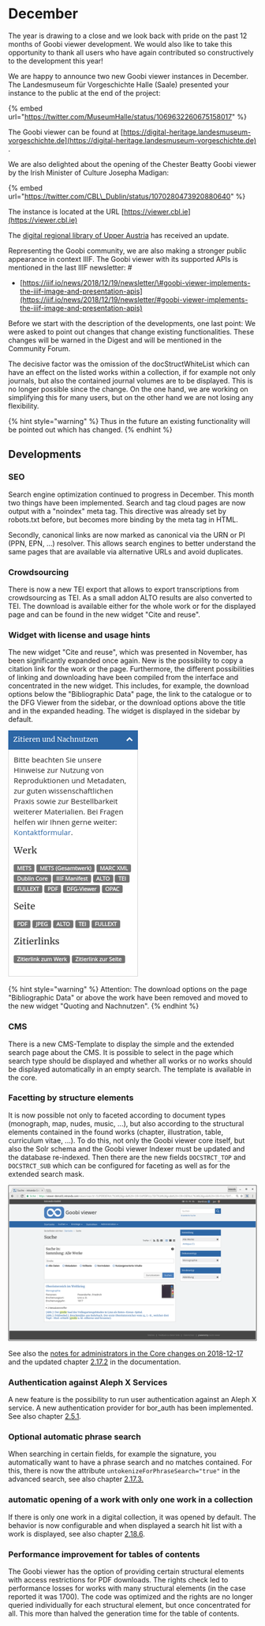 # December

The year is drawing to a close and we look back with pride on the past 12 months of Goobi viewer development. We would also like to take this opportunity to thank all users who have again contributed so constructively to the development this year! 

We are happy to announce two new Goobi viewer instances in December. The Landesmuseum für Vorgeschichte Halle \(Saale\) presented your instance to the public at the end of the project:

{% embed url="https://twitter.com/MuseumHalle/status/1069632260675158017" %}

The Goobi viewer can be found at [https://digital-heritage.landesmuseum-vorgeschichte.de](https://digital-heritage.landesmuseum-vorgeschichte.de) . 

We are also delighted about the opening of the Chester Beatty Goobi viewer by the Irish Minister of Culture Josepha Madigan:

{% embed url="https://twitter.com/CBL\_Dublin/status/1070280473920880640" %}

The instance is located at the URL [https://viewer.cbl.ie](https://viewer.cbl.ie) 

The [digital regional library of Upper Austria](https://digi.landesbibliothek.at/) has received an update. 

Representing the Goobi community, we are also making a stronger public appearance in context IIIF. The Goobi viewer with its supported APIs is mentioned in the last IIIF newsletter: \#

* [https://iiif.io/news/2018/12/19/newsletter/\#goobi-viewer-implements-the-iiif-image-and-presentation-apis](https://iiif.io/news/2018/12/19/newsletter/#goobi-viewer-implements-the-iiif-image-and-presentation-apis) 

Before we start with the description of the developments, one last point: We were asked to point out changes that change existing functionalities. These changes will be warned in the Digest and will be mentioned in the Community Forum. 

The decisive factor was the omission of the docStructWhiteList which can have an effect on the listed works within a collection, if for example not only journals, but also the contained journal volumes are to be displayed. This is no longer possible since the change. On the one hand, we are working on simplifying this for many users, but on the other hand we are not losing any flexibility.

{% hint style="warning" %}
Thus in the future an existing functionality will be pointed out which has changed.
{% endhint %}

## Developments

### SEO

Search engine optimization continued to progress in December. This month two things have been implemented. Search and tag cloud pages are now output with a "noindex" meta tag. This directive was already set by robots.txt before, but becomes more binding by the meta tag in HTML. 

Secondly, canonical links are now marked as canonical via the URN or PI \(PPN, EPN, ...\) resolver. This allows search engines to better understand the same pages that are available via alternative URLs and avoid duplicates. 

### Crowdsourcing 

There is now a new TEI export that allows to export transcriptions from crowdsourcing as TEI. As a small addon ALTO results are also converted to TEI. The download is available either for the whole work or for the displayed page and can be found in the new widget "Cite and reuse". 

### Widget with license and usage hints 

The new widget "Cite and reuse", which was presented in November, has been significantly expanded once again. New is the possibility to copy a citation link for the work or the page. Furthermore, the different possibilities of linking and downloading have been compiled from the interface and concentrated in the new widget. This includes, for example, the download options below the "Bibliographic Data" page, the link to the catalogue or to the DFG Viewer from the sidebar, or the download options above the title and in the expanded heading. The widget is displayed in the sidebar by default.

![Extended widget for &quot;Citing and reuse&quot;](../.gitbook/assets/2018-12-widget-cite-and-reuse.png)

{% hint style="warning" %}
Attention: The download options on the page "Bibliographic Data" or above the work have been removed and moved to the new widget "Quoting and Nachnutzen".
{% endhint %}

### CMS 

There is a new CMS-Template to display the simple and the extended search page about the CMS. It is possible to select in the page which search type should be displayed and whether all works or no works should be displayed automatically in an empty search. The template is available in the core. 

### Facetting by structure elements

It is now possible not only to faceted according to document types \(monograph, map, nudes, music, ...\), but also according to the structural elements contained in the found works \(chapter, illustration, table, curriculum vitae, ...\). To do this, not only the Goobi viewer core itself, but also the Solr schema and the Goobi viewer Indexer must be updated and the database re-indexed. Then there are the new fields `DOCSTRCT_TOP` and `DOCSTRCT_SUB` which can be configured for faceting as well as for the extended search mask.

![Search hits and faceting by collection, document and new: structure type](../.gitbook/assets/2018-12-facet-for-doctype-and-structure-type.png)

See also the [notes for administrators in the Core changes on 2018-12-17](https://docs.intranda.com/goobi-viewer-de/9/9.1#2018-12-17) and the updated chapter [2.17.2](https://docs.intranda.com/goobi-viewer-de/2/2.17/2.17.2) in the documentation. 

### Authentication against Aleph X Services 

A new feature is the possibility to run user authentication against an Aleph X service. A new authentication provider for bor\_auth has been implemented. See also chapter [2.5.1](https://docs.intranda.com/goobi-viewer-de/2/2.5/2.5.1). 

### Optional automatic phrase search 

When searching in certain fields, for example the signature, you automatically want to have a phrase search and no matches contained. For this, there is now the attribute `untokenizeForPhraseSearch="true"` in the advanced search, see also chapter [2.17.3.](https://docs.intranda.com/goobi-viewer-de/2/2.17/2.17.3) 

### automatic opening of a work with only one work in a collection

If there is only one work in a digital collection, it was opened by default. The behavior is now configurable and when displayed a search hit list with a work is displayed, see also chapter [2.18.6](https://docs.intranda.com/goobi-viewer-de/2/2.18/2.18.6). 

### Performance improvement for tables of contents

The Goobi viewer has the option of providing certain structural elements with access restrictions for PDF downloads. The rights check led to performance losses for works with many structural elements \(in the case reported it was 1700\). The code was optimized and the rights are no longer queried individually for each structural element, but once concentrated for all. This more than halved the generation time for the table of contents.

